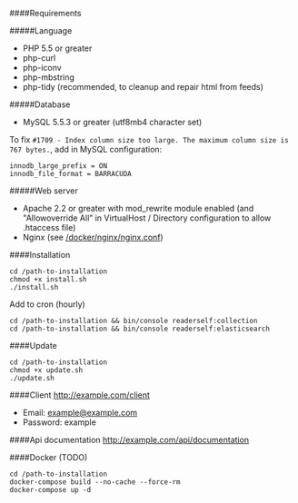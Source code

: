 ####Requirements

#####Language
* PHP 5.5 or greater
* php-curl
* php-iconv
* php-mbstring
* php-tidy (recommended, to cleanup and repair html from feeds)

#####Database
* MySQL 5.5.3 or greater (utf8mb4 character set)

To fix ```#1709 - Index column size too large. The maximum column size is 767 bytes.```, add in MySQL configuration:

```
innodb_large_prefix = ON
innodb_file_format = BARRACUDA
```

#####Web server
* Apache 2.2 or greater with mod_rewrite module enabled (and "Allowoverride All" in VirtualHost / Directory configuration to allow .htaccess file)
* Nginx (see [/docker/nginx/nginx.conf](/docker/nginx/nginx.conf))

####Installation

```text
cd /path-to-installation
chmod +x install.sh
./install.sh
```

Add to cron (hourly)
```text
cd /path-to-installation && bin/console readerself:collection
cd /path-to-installation && bin/console readerself:elasticsearch
```

####Update

```text
cd /path-to-installation
chmod +x update.sh
./update.sh
```

####Client
http://example.com/client
- Email: example@example.com
- Password: example

####Api documentation
http://example.com/api/documentation

####Docker (TODO)
```
cd /path-to-installation
docker-compose build --no-cache --force-rm
docker-compose up -d
```
